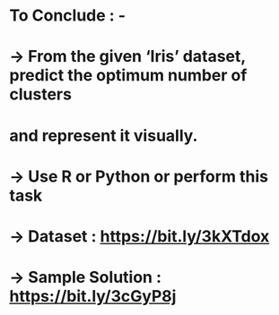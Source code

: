 # To Conclude : -
# -> From the given ‘Iris’ dataset, predict the optimum number of clusters
# and represent it visually.

# -> Use R or Python or perform this task
# -> Dataset : https://bit.ly/3kXTdox
# -> Sample Solution : https://bit.ly/3cGyP8j
